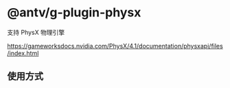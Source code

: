 # @antv/g-plugin-physx

支持 PhysX 物理引擎

https://gameworksdocs.nvidia.com/PhysX/4.1/documentation/physxapi/files/index.html

## 使用方式

```js

```
